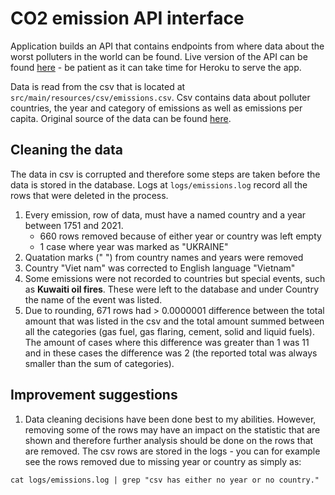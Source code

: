 # CO2 emission API interface

Application builds an API that contains endpoints from where data about the worst polluters in the world can be found. Live version of the API can be found [here](https://aqueous-mesa-88968.herokuapp.com/api/v1/) - be patient as it can take time for Heroku to serve the app.

Data is read from the csv that is located at `src/main/resources/csv/emissions.csv`. Csv contains data about polluter countries, the year and category of emissions as well as emissions per capita. Original source of the data can be found [here](https://datahub.io/core/co2-fossil-by-nation#data). 

## Cleaning the data
The data in csv is corrupted and therefore some steps are taken before the data is stored in the database. Logs at `logs/emissions.log` record all the rows that were deleted in the process.
1. Every emission, row of data, must have a named country and a year between 1751 and 2021.
    - 660 rows removed because of either year or country was left empty
    - 1 case where year was marked as "UKRAINE"
2. Quatation marks (" ") from country names and years were removed
3. Country "Viet nam" was corrected to English language "Vietnam"
4. Some emissions were not recorded to countries but special events, such as <b>Kuwaiti oil fires</b>. These were left to the database and under Country the name of the event was listed.
5. Due to rounding, 671 rows had > 0.0000001 difference between the total amount that was listed in the csv and the total amount summed between all the categories (gas fuel, gas flaring, cement, solid and liquid fuels). The amount of cases where this difference was greater than 1 was 11 and in these cases the difference was 2 (the reported total was always smaller than the sum of categories). 

## Improvement suggestions
1. Data cleaning decisions have been done best to my abilities. However, removing some of the rows may have an impact on the statistic that are shown and therefore further analysis should be done on the rows that are removed. The csv rows are stored in the logs - you can for example see the rows removed due to missing year or country as simply as:
```
cat logs/emissions.log | grep "csv has either no year or no country."
```